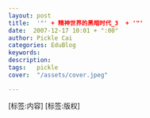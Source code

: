 ```yaml
---
layout: post  
title:  '"' + 精神世界的黑暗时代_3  + '"'
date:  2007-12-17 10:01 + ":00" 
author: Pickle Cai  
categories: EduBlog  
keywords: 
description:   
tags:	pickle   
cover:  "/assets/cover.jpeg"  

---  
```

    
[标签:内容]
 [标签:版权]

